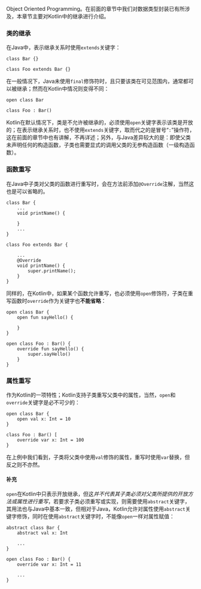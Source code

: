 Object Oriented Programming。在前面的章节中我们对数据类型封装已有所涉及，本章节主要对Kotlin中的继承进行介绍。

### 类的继承
在Java中，表示继承关系时使用`extends`关键字：

	class Bar {}

	class Foo extends Bar {}

在一般情况下，Java未使用`final`修饰符时，且只要该类在可见范围内，通常都可以被继承；然而在Kotlin中情况则变得不同：

	open class Bar

	class Foo : Bar()

Kotlin在默认情况下，类是不允许被继承的，必须使用`open`关键字表示该类是开放的；在表示继承关系时，也不使用`extends`关键字，取而代之的是冒号“`:`”操作符，这在前面的章节中也有讲解，不再详述；另外，与Java差异较大的是：即使父类未声明任何的构造函数，子类也需要显式的调用父类的无参构造函数（一级构造函数）。


### 函数重写
在Java中子类对父类的函数进行重写时，会在方法前添加`@Override`注解，当然这也是可以省略的。

	class Bar {
		...	
		void printName() {

		}
		...
	}

	class Foo extends Bar {
		
		...
		@Override
		void printName() {
			super.printName();
		}
	}

同样的，在Kotlin中，如果某个函数允许重写，也必须使用`open`修饰符，子类在重写函数时`override`作为关键字也**不能省略**：

	open class Bar {
	    open fun sayHello() {
	
	    }
	}
	
	open class Foo : Bar() {
	    override fun sayHello() {
	        super.sayHello()
	    }
	}

### 属性重写
作为Kotlin的一项特性；Kotlin支持子类重写父类中的属性，当然，`open`和`override`关键字是必不可少的：

	open class Bar {
		open val x: Int = 10
	}

	class Foo : Bar() [
		override var x: Int = 100
	}

在上例中我们看到，子类将父类中使用`val`修饰的属性，重写时使用`var`替换，但反之则不亦然。

#### 补充
`open`在Kotlin中只表示开放继承，但这*并不代表其子类必须对父类所提供的开放方法或属性进行重写*，若要求子类必须重写或实现，则需要使用`abstract`关键字，其用法也与Java中基本一致，但相对于Java，Kotlin允许对属性使用`abstract`关键字修饰，同时在使用`abstract`关键字时，不能像`open`一样对属性赋值：

	abstract class Bar {
	    abstract val x: Int
	
	    ...
	}
	
	open class Foo : Bar() {
	    override var x: Int = 11
	
	    ...
	}
